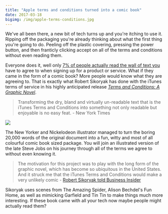 ```yaml
---
title: "Apple terms and conditions turned into a comic book"
date: 2017-03-18
bigimg: /img/apple-terms-conditions.jpg
---
```

We've all been there, a new bit of tech turns up and you're itching to use it. Ripping off the packaging you're already thinking about what the first thing you're going to do. Peeling off the plastic covering, pressing the power button, and then franticly clicking accept on all of the terms and conditions without even reading them.

Everyone does it, well only [7% of people actually read the wall of text you][1] have to agree to when signing up for a product or service. What if they came in the form of a comic book? More people would know what they are agreeing to. That is exactly what Robert Sikoryak has done with the iTunes terms of service in his highly anticipated release [*Terms and Conditions: A Graphic Novel*][2]. 

> Transforming the dry, bland and virtually un-readable text that is the iTunes Terms and Conditions into something not only readable but enjoyable is no easy feat. - New York Times

![][image-1]

The New Yorker and Nickelodeon illustrator managed to turn the boring 20,000 words of the original document into a fun, witty and most of all colourful comic book sized package. You will join an illustrated version of the late Steve Jobs on his journey through all of the terms we agree to without even knowing it.

> The motivation for this project was to play with the long form of the graphic novel, which has become so ubiquitous in the United States.  And it struck me that the iTunes Terms and Conditions would make a very unlikely comic - [Robert Sikoryak told Business Insider][3]

Sikoryak uses scenes from The Amazing Spider, Alison Bechdel's Fun Home, as well as mimicking Garfield and Tin Tin to make things much more interesting. If these book came with all your tech now maybe people might actually read them?

[1]:	https://www.theguardian.com/money/2011/may/11/terms-conditions-small-print-big-problems
[2]:	https://www.drawnandquarterly.com/terms-and-conditions
[3]:	http://uk.businessinsider.com/robert-sikoryak-itunes-20000-word-terms-and-conditions-satirical-graphic-novel-2017-3

[image-1]:	https://gr36.gitlab.io/postimage/apple-terms-comic.jpg